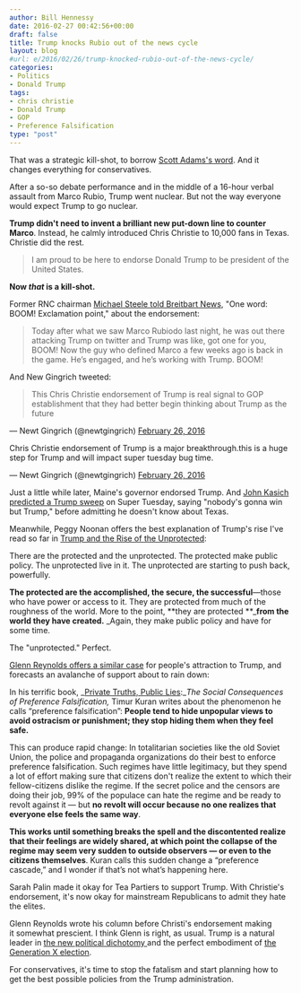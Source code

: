 ```yaml
---
author: Bill Hennessy
date: 2016-02-27 00:42:56+00:00
draft: false
title: Trump knocks Rubio out of the news cycle
layout: blog
#url: e/2016/02/26/trump-knocked-rubio-out-of-the-news-cycle/
categories:
- Politics
- Donald Trump
tags:
- chris christie
- Donald Trump
- GOP
- Preference Falsification
type: "post"
---
```


That was a strategic kill-shot, to borrow [Scott Adams's word](https://blog.dilbert.com/post/140028326981/the-choke-artist-versus-the-watch-salesman-trump). And it changes everything for conservatives.

After a so-so debate performance and in the middle of a 16-hour verbal assault from Marco Rubio, Trump went nuclear. But not the way everyone would expect Trump to go nuclear.

**Trump didn't need to invent a brilliant new put-down line to counter Marco**. Instead, he calmly introduced Chris Christie to 10,000 fans in Texas. Christie did the rest.



> I am proud to be here to endorse Donald Trump to be president of the United States.



**Now _that_ is a kill-shot.**

Former RNC chairman [Michael Steele told Breitbart News](https://www.breitbart.com/big-government/2016/02/26/exclusive-former-rnc-chairman-michael-steele-boom-trumps-christie-endorsement-was-a-drop-the-mic-moment/), "One word: BOOM! Exclamation point," about the endorsement:



> Today after what we saw Marco Rubiodo last night, he was out there attacking Trump on twitter and Trump was like, got one for you, BOOM! Now the guy who defined Marco a few weeks ago is back in the game. He’s engaged, and he’s working with Trump. BOOM!



And New Gingrich tweeted:



> 

> 
> This Chris Christie endorsement of Trump is real signal to GOP establishment that they had better begin thinking about Trump as the future
> 
> 
— Newt Gingrich (@newtgingrich) [February 26, 2016](https://twitter.com/newtgingrich/status/703283538288836608)







> 
Chris Christie endorsement of Trump is a major breakthrough.this is a huge step for Trump and will impact super tuesday bug time.

— Newt Gingrich (@newtgingrich) [February 26, 2016](https://twitter.com/newtgingrich/status/703283159488712704)




Just a little while later, Maine's governor endorsed Trump. And [John Kasich predicted a Trump sweep](https://www.thedailybeast.com/cheats/2016/02/26/kasich-nobody-s-gonna-win-but-trump.html) on Super Tuesday, saying "nobody's gonna win but Trump," before admitting he doesn't know about Texas. 

Meanwhile, Peggy Noonan offers the best explanation of Trump's rise I've read so far in [Trump and the Rise of the Unprotected](https://www.google.com/search?q=Trump+and+the+Rise+of+the+Unprotected&rlz=1C1TSNP_enUS507US507&oq=Trump+and+the+Rise+of+the+Unprotected&aqs=chrome..69i57.710j0j7&sourceid=chrome&es_sm=0&ie=UTF-8):



> 
There are the protected and the unprotected. The protected make public policy. The unprotected live in it. The unprotected are starting to push back, powerfully.

**The protected are the accomplished, the secure, the successful**—those who have power or access to it. They are protected from much of the roughness of the world. More to the point, **they are protected **_**from the world they have created.** _Again, they make public policy and have for some time.




The "unprotected." Perfect.

[Glenn Reynolds offers a similar case](https://www.usatoday.com/story/opinion/2016/02/25/donald-trump-supporters-brexit-preference-falsfication-2016-primaries-column/80856410/) for people's attraction to Trump, and forecasts an avalanche of support about to rain down: 



> 
In his terrific book, _[Private Truths, Public Lies](https://www.amazon.com/gp/product/0674707583/ref=as_li_tl?ie=UTF8&camp=1789&creative=9325&creativeASIN=0674707583&linkCode=as2&tag=insta0c-20&linkId=FF6JTGUSOCVQLI5Y):__The Social Consequences of Preference Falsification,_ Timur Kuran writes about the phenomenon he calls “preference falsification”: **People tend to hide unpopular views to avoid ostracism or punishment; they stop hiding them when they feel safe.**

This can produce rapid change: In totalitarian societies like the old Soviet Union, the police and propaganda organizations do their best to enforce preference falsification. Such regimes have little legitimacy, but they spend a lot of effort making sure that citizens don't realize the extent to which their fellow-citizens dislike the regime. If the secret police and the censors are doing their job, 99% of the populace can hate the regime and be ready to revolt against it — but **no revolt will occur because no one realizes that everyone else feels the same way**.

**This works until something breaks the spell and the discontented realize that their feelings are widely shared, at which point the collapse of the regime may seem very sudden to outside observers — or even to the citizens themselves**. Kuran calls this sudden change a “preference cascade,” and I wonder if that’s not what’s happening here.




Sarah Palin made it okay for Tea Partiers to support Trump. With Christie's endorsement, it's now okay for mainstream Republicans to admit they hate the elites. 

Glenn Reynolds wrote his column before Christi's endorsement making it somewhat prescient. I think Glenn is right, as usual. Trump is a natural leader in [the new political dichotomy ](https://hennessysview.com/2016/02/22/donald-trump-reads-my-blog/)and the perfect embodiment of [the Generation X election](https://hennessysview.com/2016/02/20/this-is-the-gen-x-election/). 

For conservatives, it's time to stop the fatalism and start planning how to get the best possible policies from the Trump administration. 




